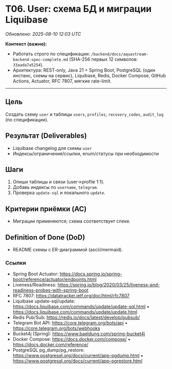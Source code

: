 # T06. User: схема БД и миграции Liquibase

_Обновлено: 2025-08-10 12:03 UTC_

**Контекст (важно):**
- Работать строго по спецификации: `/backend/docs/aquastream-backend-spec-complete.md` (SHA-256 первых 12 символов: `33aada7a5254`). 
- Архитектура: REST-only, Java 21 + Spring Boot, PostgreSQL (один инстанс, схемы на сервис), Liquibase, Redis, Docker Compose, GitHub Actions, Actuator, RFC 7807, мягкие rate-limit.

---

## Цель
Создать схему `user` и таблицы `users`, `profiles`, `recovery_codes`, `audit_log` (по спецификации).

## Результат (Deliverables)
- Liquibase changelog для схемы `user`
- Индексы/ограничения/ссылки, enum/статусы при необходимости

## Шаги
1. Опиши таблицы и связи (user→profile 1:1).
2. Добавь индексы по `username`, `telegram`.
3. Проверка `update-sql` и локального `update`.

## Критерии приёмки (AC)
- Миграции применяются; схема соответствует спеке.

## Definition of Done (DoD)
- README схемы с ER-диаграммой (ascii/mermaid).


### Ссылки
- Spring Boot Actuator: https://docs.spring.io/spring-boot/reference/actuator/endpoints.html
- Liveness/Readiness: https://spring.io/blog/2020/03/25/liveness-and-readiness-probes-with-spring-boot
- RFC 7807: https://datatracker.ietf.org/doc/html/rfc7807
- Liquibase update-sql/update: https://docs.liquibase.com/commands/update/update-sql.html • https://docs.liquibase.com/commands/update/update.html
- Redis Pub/Sub: https://redis.io/docs/latest/develop/pubsub/
- Telegram Bot API: https://core.telegram.org/bots/api • https://core.telegram.org/bots/webhooks
- Bucket4j (Spring): https://www.baeldung.com/spring-bucket4j
- Docker Compose: https://docs.docker.com/compose/ • https://docs.docker.com/reference/
- PostgreSQL pg_dump/pg_restore: https://www.postgresql.org/docs/current/app-pgdump.html • https://www.postgresql.org/docs/current/app-pgrestore.html
